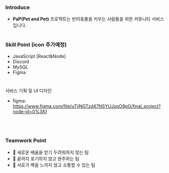 
<br/><br/><br/>

### Introduce
- **PaP(Pet and Pet)** 프로젝트는 반려동물을 키우는 사람들을 위한 커뮤니티 서비스입니다.

#
### Skill Point (icon 추가예정)
- JavaScript [React&Node]
- Discord
- MySQL
- Figma


#
서비스 기획 및 UI 디자인<Br/>
- figma: https://www.figma.com/file/uTjiNGTzd47NSYUJzpO9pG/final_project?node-id=0%3A1
<br/><br/><br/>

#
### Teamwork Point
- 🌱 새로운 배움을 얻기 두려워하지 않는 팀
- 👯 끝까지 포기하지 않고 완주하는 팀
- 💬 서로가 벽을 느끼지 않고 소통할 수 있는 팀
<br/><br/><br/>
